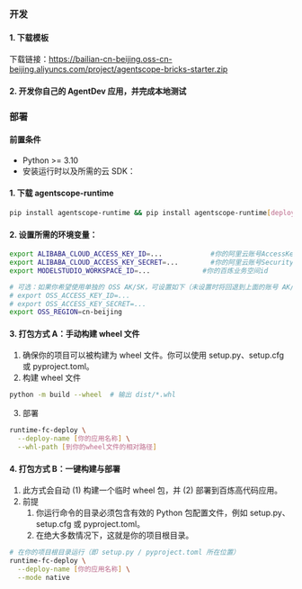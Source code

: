 ### 开发
#### 1. 下载模板
下载链接：https://bailian-cn-beijing.oss-cn-beijing.aliyuncs.com/project/agentscope-bricks-starter.zip

#### 2. 开发你自己的 AgentDev 应用，并完成本地测试

### 部署
#### 前置条件
- Python >= 3.10
- 安装运行时以及所需的云 SDK：
#### 1. 下载 agentscope-runtime
```bash
pip install agentscope-runtime && pip install agentscope-runtime[deployment]
```
#### 2. 设置所需的环境变量：
```bash
export ALIBABA_CLOUD_ACCESS_KEY_ID=...            #你的阿里云账号AccessKey（必填）
export ALIBABA_CLOUD_ACCESS_KEY_SECRET=...        #你的阿里云账号SecurityKey（必填）
export MODELSTUDIO_WORKSPACE_ID=...             #你的百炼业务空间id

# 可选：如果你希望使用单独的 OSS AK/SK，可设置如下（未设置时将回退到上面的账号 AK/SK）
# export OSS_ACCESS_KEY_ID=...
# export OSS_ACCESS_KEY_SECRET=...
export OSS_REGION=cn-beijing
```
#### 3. 打包方式 A：手动构建 wheel 文件
1. 确保你的项目可以被构建为 wheel 文件。你可以使用 setup.py、setup.cfg 或 pyproject.toml。
2. 构建 wheel 文件
```bash
python -m build --wheel  # 输出 dist/*.whl
```
3. 部署
```bash
runtime-fc-deploy \
  --deploy-name [你的应用名称] \
  --whl-path [到你的wheel文件的相对路径]
 ```
#### 4. 打包方式 B：一键构建与部署
1. 此方式会自动 (1) 构建一个临时 wheel 包，并 (2) 部署到百炼高代码应用。
2. 前提
   1. 你运行命令的目录必须包含有效的 Python 包配置文件，例如 setup.py、setup.cfg 或 pyproject.toml。
   2. 在绝大多数情况下，这就是你的项目根目录。

```bash
# 在你的项目根目录运行（即 setup.py / pyproject.toml 所在位置）
runtime-fc-deploy \
  --deploy-name [你的应用名称] \
  --mode native
```